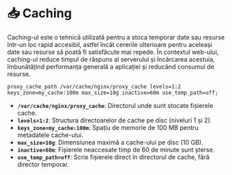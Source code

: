 # 📥 Caching

Caching-ul este o tehnică utilizată pentru a stoca temporar date sau resurse într-un loc rapid accesibil, astfel încât cererile ulterioare pentru aceleași date sau resurse să poată fi satisfăcute mai repede. În contextul web-ului, caching-ul reduce timpul de răspuns al serverului și încărcarea acestuia, îmbunătățind performanța generală a aplicației și reducând consumul de resurse.

```nginx
proxy_cache_path /var/cache/nginx/proxy_cache levels=1:2 keys_zone=my_cache:100m max_size=10g inactive=60m use_temp_path=off;
```

* **`/var/cache/nginx/proxy_cache`**: Directorul unde sunt stocate fișierele cache.
* **`levels=1:2`**: Structura directoarelor de cache pe disc (niveluri 1 și 2).
* **`keys_zone=my_cache:100m`**: Spațiu de memorie de 100 MB pentru metadatele cache-ului.
* **`max_size=10g`**: Dimensiunea maximă a cache-ului pe disc (10 GB).
* **`inactive=60m`**: Fișierele neaccesate timp de 60 de minute sunt șterse.
* **`use_temp_path=off`**: Scrie fișierele direct în directorul de cache, fără director temporar.
